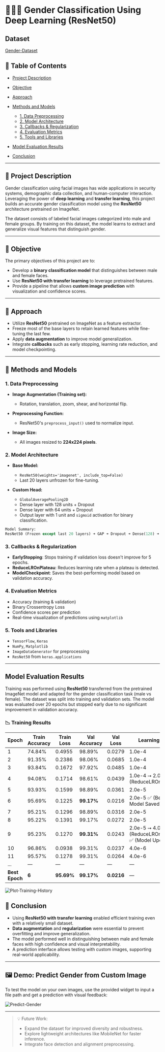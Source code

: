 # 👨‍🦱👩 Gender Classification Using Deep Learning (ResNet50)

## Dataset

[Gender-Dataset](https://www.kaggle.com/datasets/cashutosh/gender-classification-dataset)

## 📑 Table of Contents

- [Project Description](#📌-Project-Description)
- [Objective](#🎯-Objective)
- [Approach](#🚀-Approach)
- [Methods and Models](#🧠-Methods-and-Models)

  - [1. Data Preprocessing](#1-data-preprocessing)
  - [2. Model Architecture](#2-model-architecture)
  - [3. Callbacks & Regularization](#3-callbacks--regularization)
  - [4. Evaluation Metrics](#4-evaluation-metrics)
  - [5. Tools and Libraries](#5-tools-and-libraries)

- [Model Evaluation Results](#Model-Evaluation-Results)
- [Conclusion](#conclusion)

---

## 📌 Project Description

Gender classification using facial images has wide applications in security systems, demographic data collection, and human-computer interaction. Leveraging the power of **deep learning** and **transfer learning**, this project builds an accurate gender classification model using the **ResNet50** architecture pretrained on ImageNet.

The dataset consists of labeled facial images categorized into male and female groups. By training on this dataset, the model learns to extract and generalize visual features that distinguish gender.

---

## 🎯 Objective

The primary objectives of this project are to:

- Develop a **binary classification model** that distinguishes between male and female faces.
- Use **ResNet50 with transfer learning** to leverage pretrained features.
- Provide a pipeline that allows **custom image prediction** with visualization and confidence scores.

---

## 🚀 Approach

- Utilize **ResNet50** pretrained on ImageNet as a feature extractor.
- Freeze most of the base layers to retain learned features while fine-tuning the last few.
- Apply **data augmentation** to improve model generalization.
- Integrate **callbacks** such as early stopping, learning rate reduction, and model checkpointing.

---

## 🧠 Methods and Models

### 1. Data Preprocessing

- **Image Augmentation (Training set):**

  - Rotation, translation, zoom, shear, and horizontal flip.

- **Preprocessing Function:**

  - ResNet50's `preprocess_input()` used to normalize input.

- **Image Size:**

  - All images resized to **224x224 pixels**.

### 2. Model Architecture

- **Base Model:**

  - `ResNet50(weights='imagenet', include_top=False)`
  - Last 20 layers unfrozen for fine-tuning.

- **Custom Head:**

  - `GlobalAveragePooling2D`
  - Dense layer with 128 units + Dropout
  - Dense layer with 64 units + Dropout
  - Output layer with 1 unit and `sigmoid` activation for binary classification.

```python
Model Summary:
ResNet50 (Frozen except last 20 layers) ➜ GAP ➜ Dropout ➜ Dense(128) ➜ Dropout ➜ Dense(64) ➜ Dense(1, sigmoid)
```

### 3. Callbacks & Regularization

- **EarlyStopping**: Stops training if validation loss doesn't improve for 5 epochs.
- **ReduceLROnPlateau**: Reduces learning rate when a plateau is detected.
- **ModelCheckpoint**: Saves the best-performing model based on validation accuracy.

### 4. Evaluation Metrics

- Accuracy (training & validation)
- Binary Crossentropy Loss
- Confidence scores per prediction
- Real-time visualization of predictions using `matplotlib`

### 5. Tools and Libraries

- `TensorFlow`, `Keras`
- `NumPy`, `Matplotlib`
- `ImageDataGenerator` for preprocessing
- `ResNet50` from `keras.applications`

---

## Model Evaluation Results

Training was performed using **ResNet50** transferred from the pretrained ImageNet model and adapted for the gender classification task (male vs female). The dataset was split into training and validation sets. The model was evaluated over 20 epochs but stopped early due to no significant improvement in validation accuracy.

### 📉 Training Results

| Epoch          | Train Accuracy | Train Loss | Val Accuracy | Val Loss   | Learning Rate                                          |
| -------------- | -------------- | ---------- | ------------ | ---------- | ------------------------------------------------------ |
| 1              | 74.84%         | 0.4955     | 98.89%       | 0.0279     | 1.0e-4                                                 |
| 2              | 91.35%         | 0.2386     | 98.06%       | 0.0685     | 1.0e-4                                                 |
| 3              | 93.84%         | 0.1672     | 97.92%       | 0.0485     | 1.0e-4                                                 |
| 4              | 94.08%         | 0.1714     | 98.61%       | 0.0439     | 1.0e-4 ⭢ 2.0e-5 (ReduceLROnPlateau)                    |
| 5              | 93.93%         | 0.1599     | 98.89%       | 0.0361     | 2.0e-5                                                 |
| 6              | 95.69%         | 0.1225     | **99.17%**   | 0.0216     | 2.0e-5 ✅ (Best Model Saved)                           |
| 7              | 95.21%         | 0.1296     | 98.89%       | 0.0316     | 2.0e-5                                                 |
| 8              | 95.22%         | 0.1391     | 99.17%       | 0.0272     | 2.0e-5                                                 |
| 9              | 95.23%         | 0.1270     | **99.31%**   | 0.0243     | 2.0e-5 ⭢ 4.0e-6 (ReduceLROnPlateau) ✅ (Model Updated) |
| 10             | 96.86%         | 0.0938     | 99.31%       | 0.0237     | 4.0e-6                                                 |
| 11             | 95.57%         | 0.1278     | 99.31%       | 0.0264     | 4.0e-6                                                 |
| ...            | —              | —          | —            | —          | —                                                      |
| **Best Epoch** | **6**          | **95.69%** | **99.17%**   | **0.0216** | —                                                      |

![Plot-Training-History](images/Screenshot%202025-05-20%20103144.png)

## 🎯 Conclusion

- Using **ResNet50 with transfer learning** enabled efficient training even with a relatively small dataset.
- **Data augmentation** and **regularization** were essential to prevent overfitting and improve generalization.
- The model performed well in distinguishing between male and female faces with high confidence and visual interpretability.
- A prediction interface allows testing with custom images, supporting real-world applicability.

---

## 🖼️ Demo: Predict Gender from Custom Image

To test the model on your own images, use the provided widget to input a file path and get a prediction with visual feedback:

![Predict-Gender](images/Screenshot%202025-05-20%20112648.png)

---

> 💡 Future Work:
>
> - Expand the dataset for improved diversity and robustness.
> - Explore lightweight architectures like MobileNet for faster inference.
> - Integrate face detection and alignment preprocessing.
